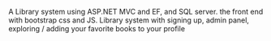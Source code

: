 A Library system using ASP.NET MVC and EF, and SQL server. the front end with bootstrap css and JS.
Library system with signing up, admin panel, exploring / adding your favorite books to your profile 